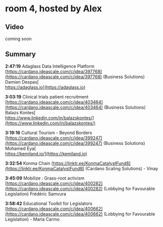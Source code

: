 # room 4, hosted by Alex

## Video

coming soon

## Summary

**2:47:19** Adaglass Data Intelligence Platform [https://cardano.ideascale.com/c/idea/397768](https://cardano.ideascale.com/c/idea/397768) (Business Solutions) \
Damien Despas[\
https://adaglass.io](https://adaglass.io)

**3:03:19** Clinical trials patient recruitment [https://cardano.ideascale.com/c/idea/403464](https://cardano.ideascale.com/c/idea/403464)  (Business Solutions) \
Balazs Kontes[\
https://www.linkedin.com/in/balazskontes/](https://www.linkedin.com/in/balazskontes/)

**3:19:16** Cultural Tourism - Beyond Borders [https://cardano.ideascale.com/c/idea/399247](https://cardano.ideascale.com/c/idea/399247) (Business Solutions)  \
Mohamed Eya[\
https://kemiland.io/](https://kemiland.io)

**3:32:54** Konma Chain [https://linktr.ee/KonmaCatalystFund8](https://linktr.ee/KonmaCatalystFund8) (Cardano Scaling Solutions) - Vinay

**3:45:09** Mobilize : Grass-root activism [https://cardano.ideascale.com/c/idea/400282](https://cardano.ideascale.com/c/idea/400282) (Lobbying for Favourable Legislation) Frédéric Samvura

**3:58:42** Educational Toolkit for Legislators [https://cardano.ideascale.com/c/idea/400662](https://cardano.ideascale.com/c/idea/400662) (Lobbying for Favourable Legislation) - Maria Carmo
